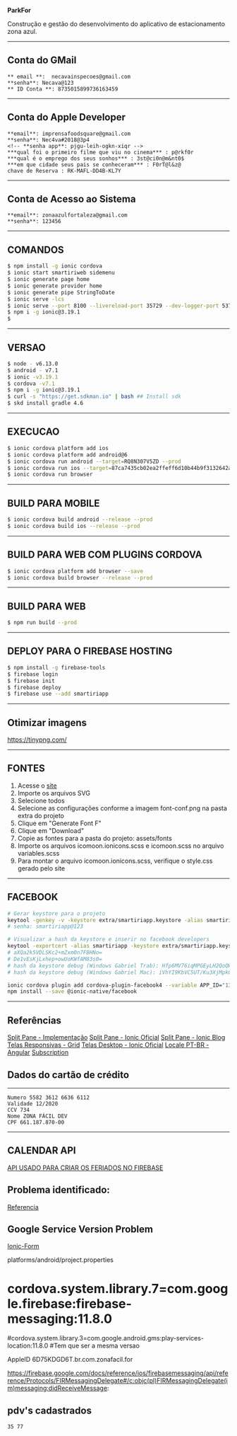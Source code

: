 **ParkFor**

Construção e gestão do desenvolvimento do aplicativo de estacionamento zona azul.


---

## Conta do GMail
```
** email **:  necavainspecoes@gmail.com
**senha**: Necava@123
** ID Conta **: 8735015899736163459
```
---

## Conta do Apple Developer
```
**email**: imprensafoodsquare@gmail.com
**senha**: Nec4va#2018@3p4
<!-- **senha app**: pjgu-leih-ogkn-xiqr -->
***qual foi o primeiro filme que viu no cinema*** : p@rkf0r
***qual é o emprego dos seus sonhos*** : 3st@ci0n@m&nt0$
***em que cidade seus pais se conheceram*** : F0rT@l&z@
chave de Reserva : RK-MAFL-DD4B-KL7Y
```
---

## Conta de Acesso ao Sistema
```
**email**: zonaazulfortaleza@gmail.com
**senha**: 123456
```
---

## COMANDOS

```bash
$ npm install -g ionic cordova
$ ionic start smartiriweb sidemenu
$ ionic generate page home
$ ionic generate provider home
$ ionic generate pipe StringToDate
$ ionic serve -lcs
$ ionic serve --port 8100 --livereload-port 35729 --dev-logger-port 53703 -c
$ npm i -g ionic@3.19.1
$
```

---


## VERSAO

```bash
$ node - v6.13.0
$ android - v7.1
$ ionic -v3.19.1
$ cordova -v7.1
$ npm i -g ionic@3.19.1
$ curl -s "https://get.sdkman.io" | bash ## Install sdk 
$ skd install gradle 4.6 
```

---

## EXECUCAO

```bash
$ ionic cordova platform add ios
$ ionic cordova platform add android@6
$ ionic cordova run android --target=RQ8N307V5ZD --prod
$ ionic cordova run ios --target=87ca7435cb02ea2ffeff6d10b44b9f3132642ac6
$ ionic cordova run browser
```

---

## BUILD PARA MOBILE

```bash
$ ionic cordova build android --release --prod
$ ionic cordova build ios --release --prod
```

---

## BUILD PARA WEB COM PLUGINS CORDOVA

```bash
$ ionic cordova platform add browser --save
$ ionic cordova build browser --release --prod
```

---

## BUILD PARA WEB
```bash
$ npm run build --prod
```

---

## DEPLOY PARA O FIREBASE HOSTING
```bash
$ npm install -g firebase-tools
$ firebase login
$ firebase init
$ firebase deploy
$ firebase use --add smartiriapp
```

---

## Otimizar imagens
https://tinypng.com/

---

## FONTES

1. Acesse o [site](https://icomoon.io/app)
2. Importe os arquivos SVG
3. Selecione todos
4. Selecione as configurações conforme a imagem font-conf.png na pasta extra do projeto
5. Clique em "Generate Font F"
6. Clique em "Download"
7. Copie as fontes para a pasta do projeto: assets/fonts
8. Importe os arquivos icomoon.ionicons.scss e icomoon.scss no arquivo variables.scss
9. Para montar o arquivo icomoon.ionicons.scss, verifique o style.css gerado pelo site

---

## FACEBOOK

```bash
# Gerar keystore para o projeto
keytool -genkey -v -keystore extra/smartiriapp.keystore -alias smartiriapp -keyalg RSA -validity 10000
# senha: smartiriapp@123

# Visualizar a hash da keystore e inserir no facebook developers
keytool -exportcert -alias smartiriapp -keystore extra/smartiriapp.keystore | openssl sha1 -binary | openssl base64
# aXQa2k5VDLSKc2+mZxm0n7FBHNo=
# De1vEsKjLxhep+owUoKWfAM83s0=
# hash da keystore debug (Windows Gabriel Trab): Hfp6MV76iqMPGEyLH2QoQWVVkMg=
# hash da keystore debug (Windows Gabriel Mac): iVhYI9KbVC5UT/Ku3XjMpkGeZk4=

ionic cordova plugin add cordova-plugin-facebook4 --variable APP_ID="133124344124758" --variable APP_NAME="smartiriapp"
npm install --save @ionic-native/facebook
```

---

## Referências

[Split Pane - Implementação](http://masteringionic.com/blog/2017-04-01-implementing-the-ionic-splitpane-component/)
[Split Pane - Ionic Oficial](https://ionicframework.com/docs/api/components/split-pane/SplitPane/)
[Split Pane - Ionic Blog](http://blog.ionicframework.com/ionic-2-2-0-is-out/)
[Telas Responsivas - Grid](http://blog.ionicframework.com/build-awesome-desktop-apps-with-ionics-new-responsive-grid/)
[Telas Desktop - Ionic Oficial](https://ionicframework.com/docs/developer-resources/desktop-support/)
[Locale PT-BR - Angular](https://github.com/angular/angular/issues/20197)
[Subscription](https://stackoverflow.com/questions/38008334/angular-rxjs-when-should-i-unsubscribe-from-subscription)


## Dados do cartão de crédito

---
    Numero 5582 3612 6636 6112
    Validade 12/2020
    CCV 734
    Nome ZONA FÁCIL DEV
    CPF 661.187.870-00
---


## CALENDAR API
[API USADO PARA CRIAR OS FERIADOS NO FIREBASE](https://api.calendario.com.br/?json=true&token=c3Vwb3J0ZUB6b25hZmFjaWwuY29tLmJyJmhhc2g9MjQxMTQ1NDM4&ano=2019&estado=CE`)

## Problema identificado:
[Referencia](https://forum.ionicframework.com/t/could-not-find-play-services-basement-aar-com-google-android-gms-play-services-basement/145529/2)

## Google Service Version Problem 
[Ionic-Form](https://forum.ionicframework.com/t/error-push-plugin-class-com-google-gms-googleservices-googleservicesplugin/105545/6)

platforms/android/project.properties
# cordova.system.library.7=com.google.firebase:firebase-messaging:11.8.0
#cordova.system.library.3=com.google.android.gms:play-services-location:11.8.0
#Tem que ser a mesma versao

<!-- <string name="google_api_key">@string/google_api_key</string> -->
<!-- <string name="google_app_id">@string/google_app_id</string> -->

AppleID 
6D75KDGD6T.br.com.zonafacil.for


https://firebase.google.com/docs/reference/ios/firebasemessaging/api/reference/Protocols/FIRMessagingDelegate#/c:objc(pl)FIRMessagingDelegate(im)messaging:didReceiveMessage:

##  pdv's cadastrados
    35 77